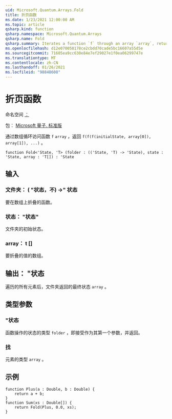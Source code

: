 ```yaml
---
uid: Microsoft.Quantum.Arrays.Fold
title: 折页函数
ms.date: 1/23/2021 12:00:00 AM
ms.topic: article
qsharp.kind: function
qsharp.namespace: Microsoft.Quantum.Arrays
qsharp.name: Fold
qsharp.summary: Iterates a function `f` through an array `array`, returning `f(f(f(initialState, array[0]), array[1]), ...)`.
ms.openlocfilehash: d12e070058178ce2cbdd70cade5bc16607a55d5e
ms.sourcegitcommit: 71605ea9cc630e84e7ef29027e1f0ea06299747e
ms.translationtype: MT
ms.contentlocale: zh-CN
ms.lasthandoff: 01/26/2021
ms.locfileid: "98848608"
---
```

# <a name="fold-function"></a>折页函数

命名空间 [：](xref:Microsoft.Quantum.Arrays)

包： [Microsoft 量子. 标准版](https://nuget.org/packages/Microsoft.Quantum.Standard)


通过数组循环访问函数 `f` `array` ，返回 `f(f(f(initialState, array[0]), array[1]), ...)` 。

```qsharp
function Fold<'State, 'T> (folder : (('State, 'T) -> 'State), state : 'State, array : 'T[]) : 'State
```


## <a name="input"></a>输入

### <a name="folder--statet---state"></a>文件夹： ( "状态，不) ->" 状态

要在数组上折叠的函数。


### <a name="state--state"></a>状态： "状态"

文件夹的初始状态。


### <a name="array--t"></a>array： t []

要折叠的值的数组。



## <a name="output--state"></a>输出： "状态

遍历的所有元素后，文件夹返回的最终状态 `array` 。

## <a name="type-parameters"></a>类型参数

### <a name="state"></a>"状态

函数操作的状态的类型 `folder` ，即接受作为其第一个参数，并返回。
### <a name="t"></a>找

元素的类型 `array` 。

## <a name="example"></a>示例

```qsharp
function Plus(a : Double, b : Double) {
    return a + b;
}
function Sum(xs : Double[]) {
    return Fold(Plus, 0.0, xs);
}
```